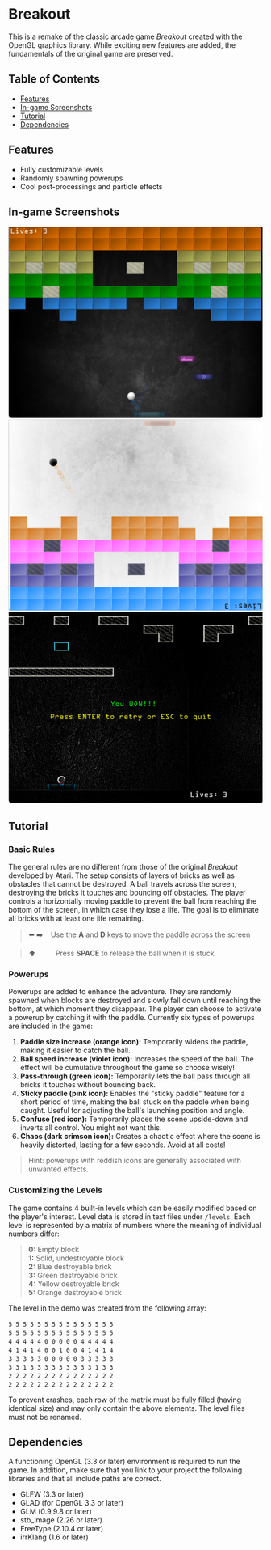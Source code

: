 # Breakout
This is a remake of the classic arcade game _Breakout_ created with the OpenGL graphics library. While exciting new features are added, the fundamentals of the original game are preserved.

## Table of Contents
- [Features](#features)
- [In-game Screenshots](#in-game-screenshots)
- [Tutorial](#tutorial)
- [Dependencies](#dependencies)

## Features
- Fully customizable levels
- Randomly spawning powerups
- Cool post-processings and particle effects

## In-game Screenshots
![In game][in_game]
![Confuse effect][confuse_effect]
![Winning][winning]

## Tutorial
### Basic Rules
The general rules are no different from those of the original _Breakout_ developed by Atari. The setup consists of layers of bricks as well as obstacles that cannot be destroyed. A ball travels across the screen, destroying the bricks it touches and bouncing off obstacles. The player controls a horizontally moving paddle to prevent the ball from reaching the bottom of the screen, in which case they lose a life. The goal is to eliminate all bricks with at least one life remaining.

> ⬅️ ➡️    Use the **A** and **D** keys to move the paddle across the screen

> ⬆️          Press **SPACE** to release the ball when it is stuck

### Powerups
Powerups are added to enhance the adventure. They are randomly spawned when blocks are destroyed and slowly fall down until reaching the bottom, at which moment they disappear. The player can choose to activate a powerup by catching it with the paddle. Currently six types of powerups are included in the game:
1. **Paddle size increase (orange icon):** Temporarily widens the paddle, making it easier to catch the ball.  
2. **Ball speed increase (violet icon):** Increases the speed of the ball. The effect will be cumulative throughout the game so choose wisely!   
3. **Pass-through (green icon):** Temporarily lets the ball pass through all bricks it touches without bouncing back.
4. **Sticky paddle (pink icon):** Enables the "sticky paddle" feature for a short period of time, making the ball stuck on the paddle when being caught. Useful for adjusting the ball's launching position and angle.
5. **Confuse (red icon):** Temporarily places the scene upside-down and inverts all control. You might not want this.
6. **Chaos (dark crimson icon):** Creates a chaotic effect where the scene is heavily distorted, lasting for a few seconds. Avoid at all costs!
> Hint: powerups with reddish icons are generally associated with unwanted effects.

### Customizing the Levels
The game contains 4 built-in levels which can be easily modified based on the player's interest. Level data is stored in text files under `/levels`. Each level is represented by a matrix of numbers where the meaning of individual numbers differ:

> **0:** Empty block  
> **1:** Solid, undestroyable block  
> **2:** Blue destroyable brick  
> **3:** Green destroyable brick  
> **4:** Yellow destroyable brick  
> **5:** Orange destroyable brick

The level in the demo was created from the following array:

`5 5 5 5 5 5 5 5 5 5 5 5 5 5 5`  
`5 5 5 5 5 5 5 5 5 5 5 5 5 5 5`  
`4 4 4 4 4 0 0 0 0 0 4 4 4 4 4`  
`4 1 4 1 4 0 0 1 0 0 4 1 4 1 4`   
`3 3 3 3 3 0 0 0 0 0 3 3 3 3 3`  
`3 3 1 3 3 3 3 3 3 3 3 3 1 3 3`  
`2 2 2 2 2 2 2 2 2 2 2 2 2 2 2`  
`2 2 2 2 2 2 2 2 2 2 2 2 2 2 2`  

To prevent crashes, each row of the matrix must be fully filled (having identical size) and may only contain the above elements. The level files must not be renamed.

## Dependencies
A functioning OpenGL (3.3 or later) environment is required to run the game. In addition, make sure that you link to your project the following libraries and that all include paths are correct.
- GLFW (3.3 or later)
- GLAD (for OpenGL 3.3 or later)
- GLM (0.9.9.8 or later)
- stb_image (2.26 or later)
- FreeType (2.10.4 or later)
- irrKlang (1.6 or later)

[in_game]: /screenshots/in_game.png
[confuse_effect]: /screenshots/confuse_effect.png
[winning]: /screenshots/winning.png
